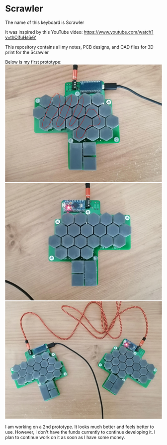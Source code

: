# Scrawler
The name of this keyboard is Scrawler

It was inspired by this YouTube video: https://www.youtube.com/watch?v=thOifuHs6eY

This repository contains all my notes, PCB designs, and CAD files for 3D print for the Scrawler

Below is my first prototype:
![prototype left side](notes/v0.1/IMG_20210712_093350.jpg)
![prototype right side](notes/v0.1/IMG_20210712_093407.jpg)
![prototype both sides](notes/v0.1/IMG_20210712_093523.jpg)

I am working on a 2nd prototype. It looks much better and feels better to use. However, I don't have the funds currently to continue developing it. I plan to continue work on it as soon as I have some money.
